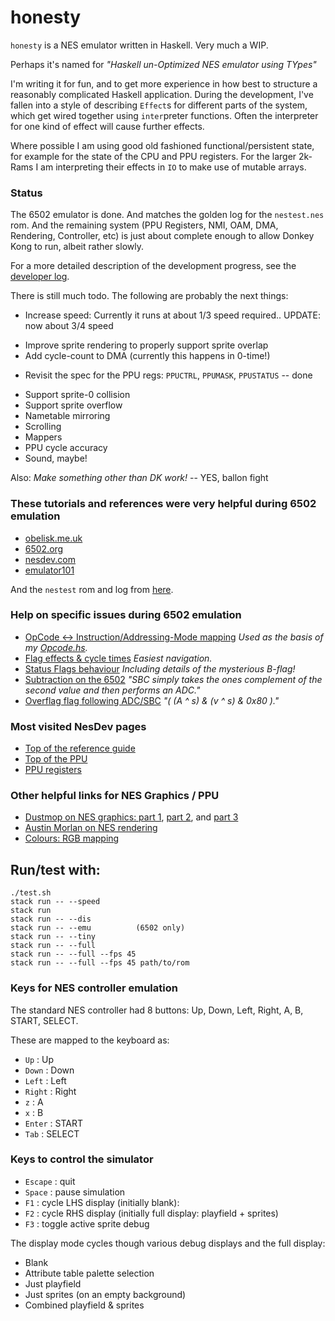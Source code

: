 # honesty

`honesty` is a NES emulator written in Haskell. Very much a WIP.

Perhaps it's named for _"Haskell un-Optimized NES emulator using TYpes"_


I'm writing it for fun, and to get more experience in how best to structure a reasonably complicated Haskell application.
During the development, I've fallen into a style of describing `Effect`s for different parts of the system, which get wired together using `inter`preter functions. Often the interpreter for one kind of effect will cause further effects.

Where possible I am using good old fashioned functional/persistent state, for example for the state of the CPU and PPU registers. For the larger 2k-Rams I am interpreting their effects in `IO` to make use of mutable arrays.

### Status

The 6502 emulator is done. And matches the golden log for the `nestest.nes` rom. And the remaining system (PPU Registers, NMI, OAM, DMA, Rendering, Controller, etc) is just about complete enough to allow Donkey Kong to run, albeit rather slowly.

For a more detailed description of the development progress, see the [developer log](diary.md).

There is still much todo. The following are probably the next things:

+ Increase speed: Currently it runs at about 1/3 speed required.. UPDATE: now about 3/4 speed
- Improve sprite rendering to properly support sprite overlap
- Add cycle-count to DMA (currently this happens in 0-time!)
+ Revisit the spec for the PPU regs: `PPUCTRL`, `PPUMASK`, `PPUSTATUS` -- done
- Support sprite-0 collision
- Support sprite overflow
- Nametable mirroring
- Scrolling
- Mappers
- PPU cycle accuracy
- Sound, maybe!

Also: _Make something other than DK work!_ -- YES, ballon fight


### These tutorials and references were very helpful during 6502 emulation

- [obelisk.me.uk](http://www.obelisk.me.uk/6502/index.html)
- [6502.org](http://www.6502.org/tutorials/6502opcodes.html)
- [nesdev.com](https://wiki.nesdev.com/w/index.php/CPU)
- [emulator101](http://www.emulator101.com)

And the `nestest` rom and log from
[here](https://wiki.nesdev.com/w/index.php/Emulator_tests).

### Help on specific issues during 6502 emulation

- [OpCode <-> Instruction/Addressing-Mode mapping](http://www.emulator101.com/reference/6502-reference.html)
*Used as the basis of my [Opcode.hs](/src/Honesty/Six502/OpCode.hs).*
- [Flag effects & cycle times](http://www.obelisk.me.uk/6502/reference.html)
*Easiest navigation.*
- [Status Flags behaviour](https://wiki.nesdev.com/w/index.php/Status_flags)
*Including details of the mysterious B-flag!*
- [Subtraction on the 6502](http://www.righto.com/2012/12/the-6502-overflow-flag-explained.html)
*"SBC simply takes the ones complement of the second value and then performs an ADC."*
- [Overflag flag following ADC/SBC](http://forums.nesdev.com/viewtopic.php?t=6331)
*"( (A ^ s) & (v ^ s) & 0x80 )."*


### Most visited NesDev pages

- [Top of the reference guide](http://wiki.nesdev.com/w/index.php/NES_reference_guide)
- [Top of the PPU](http://wiki.nesdev.com/w/index.php/PPU)
- [PPU registers](http://wiki.nesdev.com/w/index.php/PPU_registers)


### Other helpful links for NES Graphics / PPU
- [Dustmop on NES graphics: part 1](http://www.dustmop.io/blog/2015/04/28/nes-graphics-part-1/#chr-encoding),
[part 2](http://www.dustmop.io/blog/2015/06/08/nes-graphics-part-2), and
[part 3](http://www.dustmop.io/blog/2015/12/18/nes-graphics-part-3)
- [Austin Morlan on NES rendering](https://austinmorlan.com/posts/nes_rendering_overview/)
- [Colours: RGB mapping](http://www.thealmightyguru.com/Games/Hacking/Wiki/index.php/NES_Palette)



## Run/test with:

    ./test.sh
    stack run -- --speed
    stack run
    stack run -- --dis
    stack run -- --emu          (6502 only)
    stack run -- --tiny
    stack run -- --full
    stack run -- --full --fps 45
    stack run -- --full --fps 45 path/to/rom


### Keys for NES controller emulation

The standard NES controller had 8 buttons: Up, Down, Left, Right, A, B, START, SELECT.

These are mapped to the keyboard as:

- `Up` : Up
- `Down` : Down
- `Left` : Left
- `Right` : Right
- `z` : A
- `x` : B
- `Enter` : START
- `Tab` : SELECT


### Keys to control the simulator

- `Escape` : quit
- `Space` : pause simulation
- `F1` : cycle LHS display (initially blank):
- `F2` : cycle RHS display (initially full display: playfield + sprites)
- `F3` : toggle active sprite debug

The display mode cycles though various debug displays and the full display:

- Blank
- Attribute table palette selection
- Just playfield
- Just sprites (on an empty background)
- Combined playfield & sprites
